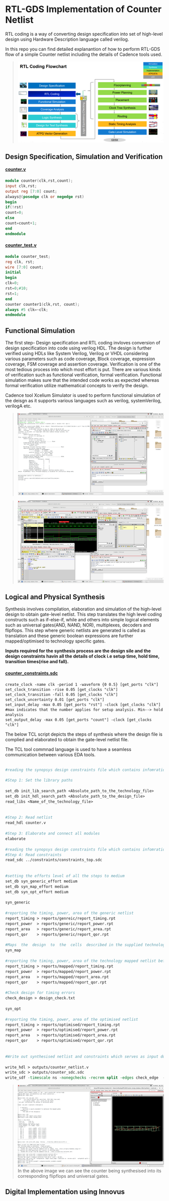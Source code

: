 # RTL-GDS Implementation of Counter Netlist

RTL coding is a way of converting design specification into set of high-level design using Hardware Description language called verilog.

In this repo you can find detailed explanantion of how to perform RTL-GDS flow of a simple Counter netlist including the details of Cadence tools used.

>![RTL-GDS Flow from design specification to extracting GDS2 file](<Screenshot 2023-09-25 210709.png>)


<h2>Design Specification, Simulation and  Verification</h2>


<u><b><h4>counter.v</h4></u></b>


>
```verilog
module counter(clk,rst,count);
input clk,rst;
output reg [7:0] count;
always@(posedge clk or negedge rst)
begin
if(!rst)
count=0;
else
count=count+1;
end
endmodule
```


<u><b><h4>counter_test.v</h4></u></b>


>
```verilog
module counter_test;
reg clk, rst;
wire [7:0] count;
initial
begin
clk=0;
rst=0;#10;
rst=1;
end
counter counter1(clk,rst, count);
always #5 clk=~clk;
endmodule
```

<h2> Functional Simulation</h2>

The first step- Design specification and RTL coding invloves conversion of design specification into code using verilog HDL. The design is further verified using HDLs like System Verilog, Verilog or VHDL considering various parameters such as code coverage, Block coverage, expression coverage, FSM coverage  and assertion coverage. Verification is one of the most tedious process into which most effort is put. There are various kinds of verification such as functional verification, formal verification. Functional simulation makes sure that the intended code works as expected whereas formal verification utilize mathematical concepts to verify the design.

Cadence tool Xcelium Simulator is used to perform functional simulation of the deisgn as it supports various languages such as verilog, systemVerilog, verilogA etc.


>![Running xcelium simulator](<Screenshot (89).png>)



>![Running Xcelium Simulator](<Screenshot (91).png>)






<h2> Logical and Physical Synthesis</h2>

Synthesis involves compilation, elaboration and simulation of the high-level design to obtain gate-level netlist. This step translates the high level coding constructs such as if-else-if, while and others into simple logical elements such as universal gates(AND, NAND, NOR), multiplexes, decoders and flipflops.
This step where generic netlists are generated is called as translation and these generic boolean expressions are further mapped/optimised to technology specific gates. 


<b>Inputs required for the synthesis process are the design sile and the design constraints havin all the details of clock i.e setup time, hold time, transition times(rise and fall).</b>

<b><u><h4>counter_constraints.sdc</h4></u></b>

>
```sdc
create_clock -name clk -period 1 -waveform {0 0.5} [get_ports "clk"]
set_clock_transition -rise 0.05 [get_clocks "clk"]
set_clock_transition -fall 0.05 [get_clocks "clk"]
set_clock_uncertainty 0.01 [get_ports "clk"]
set_input_delay -max 0.05 [get_ports "rst"] -clock [get_clocks "clk"] 
#max indicates that the number applies for setup analysis. Min--> hold analysis
set_output_delay -max 0.05 [get_ports "count"] -clock [get_clocks "clk"]
```

The below TCL script depicts the steps of synthesis where the design file is complied and elaborated to obtain the gate-level netlist file.


The TCL tool commnad language is used to have a  seamless communication between various EDA tools.

>
```TCL

#reading the synopsys design constraints file which contains infomration of clock, setup and hold time decided for the design.

#Step 1: Set the library paths

set_db init_lib_search_path <Absolute_path_to_the_technology_file>
set_db init_hdl_search_path <Absolute_path_to_the_design_file>
read_libs <Name_of_the_technology_file>


#Step 2: Read netlist
read_hdl counter.v

#Step 3: Elaborate and connect all modules
elaborate

#reading the synopsys design constraints file which contains infomration of clock, setup and hold time decided for the design.
#Step 4: Read constraints
read_sdc ../constraints/constraints_top.sdc


#setting the efforts level of all the steps to medium
set_db syn_generic_effort medium
set_db syn_map_effort medium
set_db syn_opt_effort medium

syn_generic

#reporting the timing, power, area of the generic netlist
report_timing > reports/genreic/report_timing.rpt
report_power  > reports/generic/report_power.rpt
report_area   > reports/generic/report_area.rpt
report_qor    > reports/generic/report_qor.rpt

#Maps  the  design  to  the  cells  described in the supplied technology library and performs logic optimization.
syn_map

#reporting the timing, power, area of the technology mapped netlist before optimisation
report_timing > reports/mapped/report_timing.rpt
report_power  > reports/mapped/report_power.rpt
report_area   > reports/mapped/report_area.rpt
report_qor    > reports/mapped/report_qor.rpt

#Check design for timing errors
check_design > design_check.txt

syn_opt

#reporting the timing, power, area of the optimised netlist
report_timing > reports/optimised/report_timing.rpt
report_power  > reports/optimised/report_power.rpt
report_area   > reports/optimised/report_area.rpt
report_qor    > reports/optimised/report_qor.rpt


#Write out synthesised netlist and constraints which serves as input during PnR flow.

write_hdl > outputs/counter_netlist.v
write_sdc > outputs/counter_sdc.sdc
write_sdf -timescale ns -nonegchecks -recrem split -edges check_edge  -setuphold split > outputs/delays.sdf

```


>![The gate-level synthesis of the counter](<Screenshot (102).png>)
In the above image we can see the counter being synthesised into its corresponding flipflops and universal gates.


<h2> Digital Implementation using Innovus</h2>

